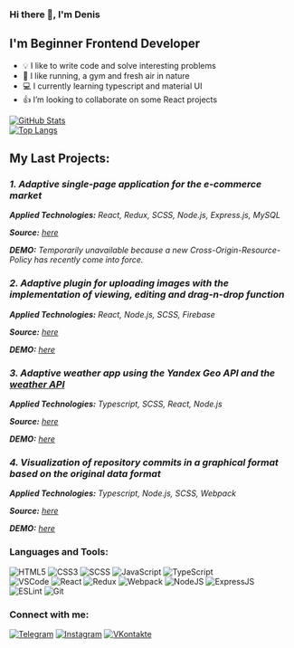### Hi there 👋, I'm Denis

## I'm Beginner Frontend Developer

- 💡 I like to write code and solve interesting problems
- 💪 I like running, a gym and fresh air in nature
- 💻 I currently learning typescript and material UI
- 👍 I’m looking to collaborate on some React projects


[![GitHub Stats](https://github-readme-stats.vercel.app/api?username=den-churbanov&theme=dark&show_icons=true&hide=issues,contribs)](https://github.com/den-churbanov/)  
[![Top Langs](https://github-readme-stats.vercel.app/api/top-langs/?username=den-churbanov&theme=dark&hide=jupyter%20notebook,php,vue,html,css,shell,go&langs_count=8&layout=compact)](https://github.com/den-churbanov/)


## My Last Projects:
### _1. Adaptive single-page application for the e-commerce market_
  _**Applied Technologies:** React, Redux, SCSS, Node.js, Express.js, MySQL_
  
  _**Source:** [here](https://github.com/den-churbanov/sportshop-server)_
  
  _**DEMO:** Temporarily unavailable because a new Cross-Origin-Resource-Policy has recently come into force._
  
### _2. Adaptive plugin for uploading images with the implementation of viewing, editing and drag-n-drop function_
  _**Applied Technologies:** React, Node.js, SCSS, Firebase_
  
  _**Source:** [here](https://github.com/den-churbanov/upload-files)_
  
  _**DEMO:** [here](https://den-churbanov.github.io/)_
  
### _3. Adaptive weather app using the Yandex Geo API and the [weather API](https://openweathermap.org/api)_
  _**Applied Technologies:** Typescript, SCSS, React, Node.js_
  
  _**Source:** [here](https://github.com/den-churbanov/weather-time-page-task)_
  
  _**DEMO:** [here](https://weather-application-1870a.web.app)_
  
### _4. Visualization of repository commits in a graphical format based on the original data format_
  _**Applied Technologies:** Typescript, Node.js, SCSS, Webpack_
  
  _**Source:** [here](https://github.com/den-churbanov/repository-graph-typescript-canvas)_
  
  _**DEMO:** [here](https://repository-graph-canvas.web.app/)_
  
### Languages and Tools:
![HTML5](https://img.shields.io/badge/-HTML5-090909?style=for-the-badge&logo=HTML5)
![CSS3](https://img.shields.io/badge/-CSS3-090909?style=for-the-badge&logo=CSS3)
![SCSS](https://img.shields.io/badge/-SCSS-090909?style=for-the-badge&logo=SASS)
![JavaScript](https://img.shields.io/badge/-JavaScript-090909?style=for-the-badge&logo=JavaScript)
![TypeScript](https://img.shields.io/badge/-TypeScript-090909?style=for-the-badge&logo=TypeScript)  
![VSCode](https://img.shields.io/badge/-VSCode-090909?style=for-the-badge&logo=visualstudiocode)
![React](https://img.shields.io/badge/-React-090909?style=for-the-badge&logo=react)
![Redux](https://img.shields.io/badge/-Redux-090909?style=for-the-badge&logo=redux)
![Webpack](https://img.shields.io/badge/-Webpack-090909?style=for-the-badge&logo=Webpack)
![NodeJS](https://img.shields.io/badge/-Node.js-090909?style=for-the-badge&logo=Node.js)
![ExpressJS](https://img.shields.io/badge/-Express.js-090909?style=for-the-badge&logo=Express)  
![ESLint](https://img.shields.io/badge/-ESLint-090909?style=for-the-badge&logo=ESLint) 
![Git](https://img.shields.io/badge/-Git-090909?style=for-the-badge&logo=Git)

### Connect with me:

[![Telegram](https://img.shields.io/badge/-telegram-090909?style=for-the-badge&logo=telegram)](https://t.me/den_churbanov)
[![Instagram](https://img.shields.io/badge/-instagram-090909?style=for-the-badge&logo=instagram)](https://www.instagram.com/den_churbanov/)
[![VKontakte](https://img.shields.io/badge/-vkontakte-090909?style=for-the-badge&logo=vk)](https://vk.com/den_churbanov)
